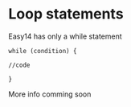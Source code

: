 # Loop statements
Easy14 has only a while statement

`while (condition) {`

`//code`

`}`


More info comming soon
